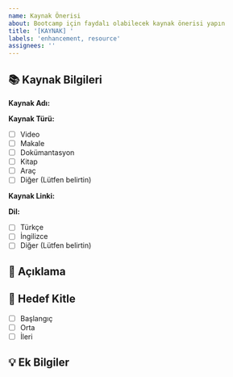 ```yaml
---
name: Kaynak Önerisi
about: Bootcamp için faydalı olabilecek kaynak önerisi yapın
title: '[KAYNAK] '
labels: 'enhancement, resource'
assignees: ''
---
```


## 📚 Kaynak Bilgileri

**Kaynak Adı:**
<!-- Kaynağın adını yazın -->

**Kaynak Türü:**
- [ ] Video
- [ ] Makale
- [ ] Dokümantasyon
- [ ] Kitap
- [ ] Araç
- [ ] Diğer (Lütfen belirtin)

**Kaynak Linki:**
<!-- Kaynağın linkini yazın -->

**Dil:**
- [ ] Türkçe
- [ ] İngilizce
- [ ] Diğer (Lütfen belirtin)

## 📝 Açıklama

<!-- Kaynağın neden faydalı olacağını ve hangi konularda yardımcı olacağını açıklayın -->

## 🎯 Hedef Kitle

<!-- Bu kaynak hangi seviyedeki katılımcılar için uygun? -->
- [ ] Başlangıç
- [ ] Orta
- [ ] İleri

## 💡 Ek Bilgiler

<!-- Varsa eklemek istediğiniz başka bilgiler --> 